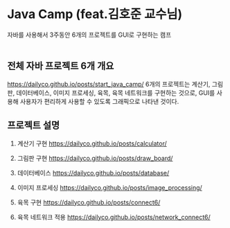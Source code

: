 # Java Camp (feat.김호준 교수님)
자바를 사용해서 3주동안 6개의 프로젝트를 GUI로 구현하는 캠프
<br/><br/>

## 전체 자바 프로젝트 6개 개요
<https://dailyco.github.io/posts/start_java_camp/>
6개의 프로젝트는 계산기, 그림판, 데이터베이스, 이미지 프로세싱, 육목, 육목 네트워크를 구현하는 것으로, GUI를 사용해 사용자가 편리하게 사용할 수 있도록 그래픽으로 나타낸 것이다.

## 프로젝트 설명
1. 계산기 구현
<https://dailyco.github.io/posts/calculator/>

2. 그림판 구현
<https://dailyco.github.io/posts/draw_board/>

3. 데이터베이스
<https://dailyco.github.io/posts/database/>

4. 이미지 프로세싱
<https://dailyco.github.io/posts/image_processing/>

5. 육목 구현
<https://dailyco.github.io/posts/connect6/>

6. 육목 네트워크 적용
<https://dailyco.github.io/posts/network_connect6/>
